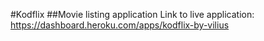#Kodflix
##Movie listing application
Link to live application: https://dashboard.heroku.com/apps/kodflix-by-vilius 